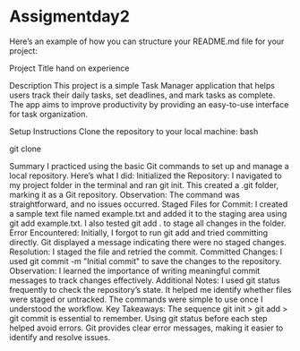 # Assigmentday2

Here’s an example of how you can structure your README.md file for your project:

Project Title
hand on experience 

Description
This project is a simple Task Manager application that helps users track their daily tasks, set deadlines, and mark tasks as complete. The app aims to improve productivity by providing an easy-to-use interface for task organization.

Setup Instructions
Clone the repository to your local machine:
bash

git clone 

Summary
I practiced using the basic Git commands to set up and manage a local repository. Here’s what I did:
Initialized the Repository:
I navigated to my project folder in the terminal and ran git init. This created a .git folder, marking it as a Git repository.
Observation: The command was straightforward, and no issues occurred.
Staged Files for Commit:
I created a sample text file named example.txt and added it to the staging area using git add example.txt.
I also tested git add . to stage all changes in the folder.
Error Encountered: Initially, I forgot to run git add and tried committing directly. Git displayed a message indicating there were no staged changes.
Resolution: I staged the file and retried the commit.
Committed Changes:
I used git commit -m "Initial commit" to save the changes to the repository.
Observation: I learned the importance of writing meaningful commit messages to track changes effectively.
Additional Notes:
I used git status frequently to check the repository’s state. It helped me identify whether files were staged or untracked.
The commands were simple to use once I understood the workflow.
Key Takeaways:
The sequence git init > git add > git commit is essential to remember.
Using git status before each step helped avoid errors.
Git provides clear error messages, making it easier to identify and resolve issues.
